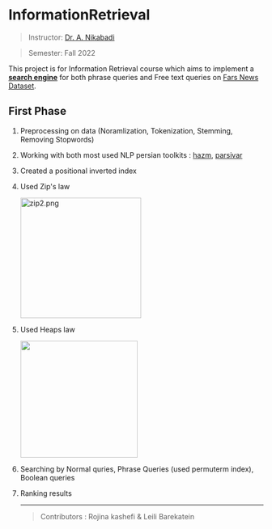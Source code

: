 # InformationRetrieval

> Instructor: [Dr. A. Nikabadi](https://scholar.google.com/citations?user=pSMNSZwAAAAJ&hl=en)

> Semester: Fall 2022

This project is for Information Retrieval course which aims to implement a **<u>search engine</u>** for both phrase queries and Free text queries on [Fars News Dataset](). 

## First Phase

1. Preprocessing on data (Noramlization, Tokenization, Stemming, Removing Stopwords)

2. Working with both most used NLP persian toolkits  : [hazm](https://github.com/roshan-research/hazm), [parsivar](https://github.com/ICTRC/Parsivar)

3. Created a positional inverted index

4. Used Zip's law
   
   <img src="file:///Users/rojina/Desktop/InformationRetrieval/pictures/zip2.png" title="" alt="zip2.png" width="238">

5. Used Heaps law
   
   <img title="" src="file:///Users/rojina/Desktop/InformationRetrieval/pictures/heaps.png" alt="" width="231">

6. Searching by Normal quries, Phrase Queries (used permuterm index), Boolean queries

7. Ranking results
   
   ---
   
   > Contributors : Rojina kashefi & Leili Barekatein
